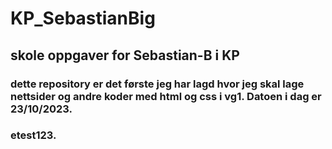 # KP_SebastianBig

## skole oppgaver for Sebastian-B i KP

### dette repository er det første jeg har lagd hvor jeg skal lage nettsider og andre koder med html og css i vg1. Datoen i dag er 23/10/2023.

### etest123.